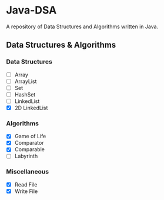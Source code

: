 # Java-DSA
A repository of Data Structures and Algorithms written in Java.

## Data Structures & Algorithms 

### Data Structures

- [ ] Array
- [ ] ArrayList
- [ ] Set
- [ ] HashSet
- [ ] LinkedList
- [x] 2D LinkedList

### Algorithms

- [x] Game of Life
- [x] Comparator
- [x] Comparable
- [ ] Labyrinth

### Miscellaneous

- [x] Read File
- [x] Write File 